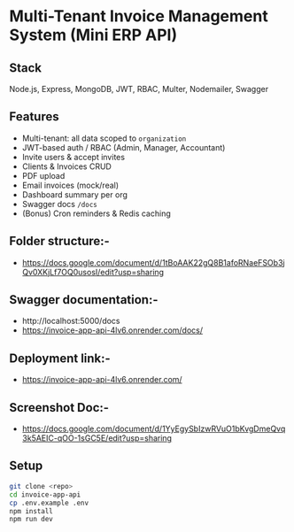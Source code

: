 # Multi-Tenant Invoice Management System (Mini ERP API)

## Stack
Node.js, Express, MongoDB, JWT, RBAC, Multer, Nodemailer, Swagger

## Features
- Multi-tenant: all data scoped to `organization`
- JWT-based auth / RBAC (Admin, Manager, Accountant)
- Invite users & accept invites
- Clients & Invoices CRUD
- PDF upload
- Email invoices (mock/real)
- Dashboard summary per org
- Swagger docs `/docs`
- (Bonus) Cron reminders & Redis caching

## Folder structure:- 
- https://docs.google.com/document/d/1tBoAAK22gQ8B1afoRNaeFSOb3jQv0XKjLf7OQ0usosI/edit?usp=sharing

## Swagger documentation:- 
- http://localhost:5000/docs 
- https://invoice-app-api-4lv6.onrender.com/docs/

## Deployment link:-
- https://invoice-app-api-4lv6.onrender.com/

## Screenshot Doc:- 
- https://docs.google.com/document/d/1YyEgySbIzwRVuO1bKvgDmeQvq3k5AEIC-qOO-1sGC5E/edit?usp=sharing

## Setup

```bash
git clone <repo>
cd invoice-app-api
cp .env.example .env
npm install
npm run dev